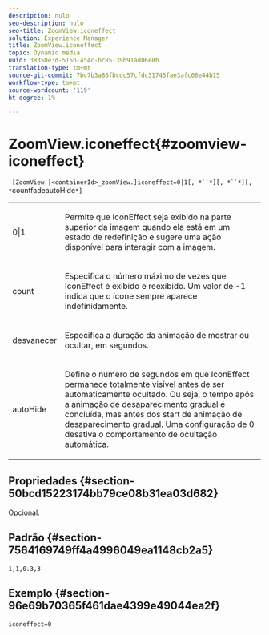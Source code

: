 ```yaml
---
description: nulo
seo-description: nulo
seo-title: ZoomView.iconeffect
solution: Experience Manager
title: ZoomView.iconeffect
topic: Dynamic media
uuid: 38350e3d-515b-454c-bc85-39b91ad06e8b
translation-type: tm+mt
source-git-commit: 7bc7b3a86fbcdc57cfdc31745fae3afc06e44b15
workflow-type: tm+mt
source-wordcount: '119'
ht-degree: 1%

---
```



# ZoomView.iconeffect{#zoomview-iconeffect}

` [ZoomView.|<containerId>_zoomView.]iconeffect=0|1[, *``*][, *``*][, *`countfadeautoHide`*]`

<table id="table_6CAA904E976A41BD994D8926F46F0BAF"> 
 <tbody> 
  <tr> 
   <td colname="col1"> <p> <span class="codeph"> 0|1</span> </p> </td> 
   <td colname="col2"> <p> Permite que IconEffect seja exibido na parte superior da imagem quando ela está em um estado de redefinição e sugere uma ação disponível para interagir com a imagem. </p> </td> 
  </tr> 
  <tr> 
   <td colname="col1"> <p> <span class="codeph"> <span class="varname"> count</span> </span> </p> </td> 
   <td colname="col2"> <p> Especifica o número máximo de vezes que IconEffect é exibido e reexibido. Um valor de <span class="codeph"> -1</span> indica que o ícone sempre aparece indefinidamente. </p> </td> 
  </tr> 
  <tr> 
   <td colname="col1"> <p> <span class="codeph"> <span class="varname"> desvanecer</span> </span> </p> </td> 
   <td colname="col2"> <p>Especifica a duração da animação de mostrar ou ocultar, em segundos. </p> </td> 
  </tr> 
  <tr> 
   <td colname="col1"> <p> <span class="codeph"> <span class="varname"> autoHide</span> </span> </p> </td> 
   <td colname="col2"> <p>Define o número de segundos em que IconEffect permanece totalmente visível antes de ser automaticamente ocultado. Ou seja, o tempo após a animação de desaparecimento gradual é concluída, mas antes dos start de animação de desaparecimento gradual. Uma configuração de <span class="codeph"> 0</span> desativa o comportamento de ocultação automática. </p> </td> 
  </tr> 
 </tbody> 
</table>

## Propriedades {#section-50bcd15223174bb79ce08b31ea03d682}

Opcional.

## Padrão {#section-7564169749ff4a4996049ea1148cb2a5}

`1,1,0.3,3`

## Exemplo {#section-96e69b70365f461dae4399e49044ea2f}

`iconeffect=0`
